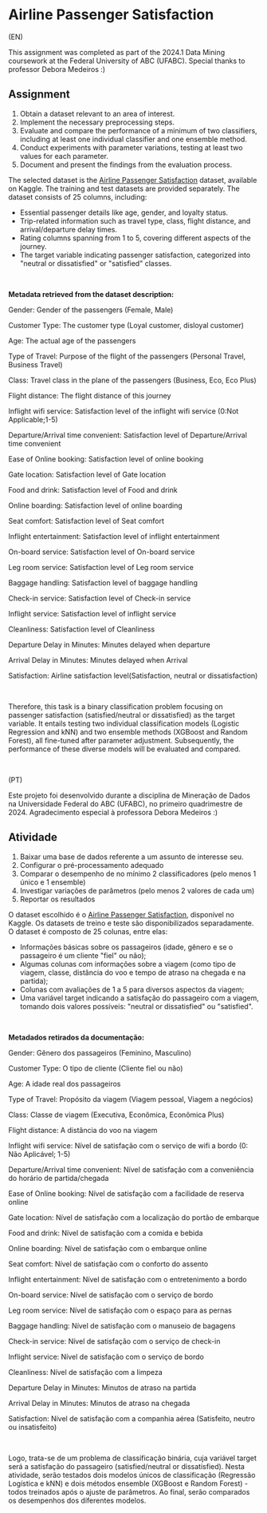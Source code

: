 # Airline Passenger Satisfaction

(EN)

This assignment was completed as part of the 2024.1 Data Mining coursework at the Federal University of ABC (UFABC). Special thanks to professor Debora Medeiros :)

## Assignment
1. Obtain a dataset relevant to an area of interest.
2. Implement the necessary preprocessing steps.
3. Evaluate and compare the performance of a minimum of two classifiers, including at least one individual classifier and one ensemble method.
4. Conduct experiments with parameter variations, testing at least two values for each parameter.
5. Document and present the findings from the evaluation process.

The selected dataset is the [Airline Passenger Satisfaction](https://www.kaggle.com/datasets/teejmahal20/airline-passenger-satisfaction) dataset, available on Kaggle. The training and test datasets are provided separately. The dataset consists of 25 columns, including:

- Essential passenger details like age, gender, and loyalty status.
- Trip-related information such as travel type, class, flight distance, and arrival/departure delay times.
- Rating columns spanning from 1 to 5, covering different aspects of the journey.
- The target variable indicating passenger satisfaction, categorized into "neutral or dissatisfied" or "satisfied" classes. <br>

<br>


**Metadata retrieved from the dataset description:**

Gender: Gender of the passengers (Female, Male)

Customer Type: The customer type (Loyal customer, disloyal customer)

Age: The actual age of the passengers

Type of Travel: Purpose of the flight of the passengers (Personal Travel, Business Travel)

Class: Travel class in the plane of the passengers (Business, Eco, Eco Plus)

Flight distance: The flight distance of this journey

Inflight wifi service: Satisfaction level of the inflight wifi service (0:Not Applicable;1-5)

Departure/Arrival time convenient: Satisfaction level of Departure/Arrival time convenient

Ease of Online booking: Satisfaction level of online booking

Gate location: Satisfaction level of Gate location

Food and drink: Satisfaction level of Food and drink

Online boarding: Satisfaction level of online boarding

Seat comfort: Satisfaction level of Seat comfort

Inflight entertainment: Satisfaction level of inflight entertainment

On-board service: Satisfaction level of On-board service

Leg room service: Satisfaction level of Leg room service

Baggage handling: Satisfaction level of baggage handling

Check-in service: Satisfaction level of Check-in service

Inflight service: Satisfaction level of inflight service

Cleanliness: Satisfaction level of Cleanliness

Departure Delay in Minutes: Minutes delayed when departure

Arrival Delay in Minutes: Minutes delayed when Arrival

Satisfaction: Airline satisfaction level(Satisfaction, neutral or dissatisfaction) <br>

<br>

Therefore, this task is a binary classification problem focusing on passenger satisfaction (satisfied/neutral or dissatisfied) as the target variable. It entails testing two individual classification models (Logistic Regression and kNN) and two ensemble methods (XGBoost and Random Forest), all fine-tuned after parameter adjustment. Subsequently, the performance of these diverse models will be evaluated and compared.

<br>


(PT)

Este projeto foi desenvolvido durante a disciplina de Mineração de Dados na Universidade Federal do ABC (UFABC), no primeiro quadrimestre de 2024. Agradecimento especial à professora Debora Medeiros :)

## Atividade
1.   Baixar uma base de dados referente a um assunto de interesse seu.
2.   Configurar o pré-processamento adequado
3.   Comparar o desempenho de no mínimo 2 classificadores (pelo menos 1 único e 1 ensemble)
4.   Investigar variações de parâmetros (pelo menos 2 valores de cada um)
5.   Reportar os resultados

O dataset escolhido é o [Airline Passenger Satisfaction](https://www.kaggle.com/datasets/teejmahal20/airline-passenger-satisfaction), disponível no Kaggle. Os datasets de treino e teste são disponibilizados separadamente. O dataset é composto de 25 colunas, entre elas:
- Informações básicas sobre os passageiros (idade, gênero e se o passageiro é um cliente "fiel" ou não);
- Algumas colunas com informações sobre a viagem (como tipo de viagem, classe, distância do voo e tempo de atraso na chegada e na partida);
- Colunas com avaliações de 1 a 5 para diversos aspectos da viagem;
- Uma variável target indicando a satisfação do passageiro com a viagem, tomando dois valores possíveis: "neutral or dissatisfied" ou "satisfied". <br>

<br>


**Metadados retirados da documentação:**

Gender: Gênero dos passageiros (Feminino, Masculino)

Customer Type: O tipo de cliente (Cliente fiel ou não)

Age: A idade real dos passageiros

Type of Travel: Propósito da viagem (Viagem pessoal, Viagem a negócios)

Class: Classe de viagem (Executiva, Econômica, Econômica Plus)

Flight distance: A distância do voo na viagem

Inflight wifi service: Nível de satisfação com o serviço de wifi a bordo (0: Não Aplicável; 1-5)

Departure/Arrival time convenient: Nível de satisfação com a conveniência do horário de partida/chegada

Ease of Online booking: Nível de satisfação com a facilidade de reserva online

Gate location: Nível de satisfação com a localização do portão de embarque

Food and drink: Nível de satisfação com a comida e bebida

Online boarding: Nível de satisfação com o embarque online

Seat comfort: Nível de satisfação com o conforto do assento

Inflight entertainment: Nível de satisfação com o entretenimento a bordo

On-board service: Nível de satisfação com o serviço de bordo

Leg room service: Nível de satisfação com o espaço para as pernas

Baggage handling: Nível de satisfação com o manuseio de bagagens

Check-in service: Nível de satisfação com o serviço de check-in

Inflight service: Nível de satisfação com o serviço de bordo

Cleanliness: Nível de satisfação com a limpeza

Departure Delay in Minutes: Minutos de atraso na partida

Arrival Delay in Minutes: Minutos de atraso na chegada

Satisfaction: Nível de satisfação com a companhia aérea (Satisfeito, neutro ou insatisfeito) <br>

<br>

Logo, trata-se de um problema de classificação binária, cuja variável target será a satisfação do passageiro (satisfied/neutral or dissatisfied). Nesta atividade, serão testados dois modelos únicos de classificação (Regressão Logística e kNN) e dois métodos ensemble (XGBoost e Random Forest) - todos treinados após o ajuste de parâmetros. Ao final, serão comparados os desempenhos dos diferentes modelos.

